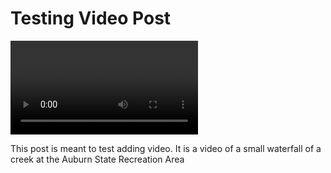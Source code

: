 # Testing Video Post
<video>'assets/IMG_4523.MOV'</video>

This post is meant to test adding video. It is a video of a small waterfall of a creek at the Auburn State Recreation Area